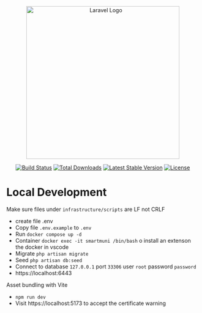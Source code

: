 <p align="center"><a href="https://laravel.com" target="_blank"><img src="https://raw.githubusercontent.com/laravel/art/master/logo-lockup/5%20SVG/2%20CMYK/1%20Full%20Color/laravel-logolockup-cmyk-red.svg" width="400" alt="Laravel Logo"></a></p>

<p align="center">
<a href="https://github.com/laravel/framework/actions"><img src="https://github.com/laravel/framework/workflows/tests/badge.svg" alt="Build Status"></a>
<a href="https://packagist.org/packages/laravel/framework"><img src="https://img.shields.io/packagist/dt/laravel/framework" alt="Total Downloads"></a>
<a href="https://packagist.org/packages/laravel/framework"><img src="https://img.shields.io/packagist/v/laravel/framework" alt="Latest Stable Version"></a>
<a href="https://packagist.org/packages/laravel/framework"><img src="https://img.shields.io/packagist/l/laravel/framework" alt="License"></a>
</p>

# Local Development

Make sure files under `infrastructure/scripts` are LF not CRLF
- create file .env
- Copy file `.env.example` to `.env`
- Run `docker compose up -d`
- Container `docker exec -it smartmuni /bin/bash` o install an extenson the docker in vscode
- Migrate `php artisan migrate`
- Seed `php artisan db:seed`
- Connect to database `127.0.0.1` port `33306` user `root` password `password`
- https://localhost:6443

Asset bundling with Vite
- `npm run dev`
- Visit https://localhost:5173 to accept the certificate warning
